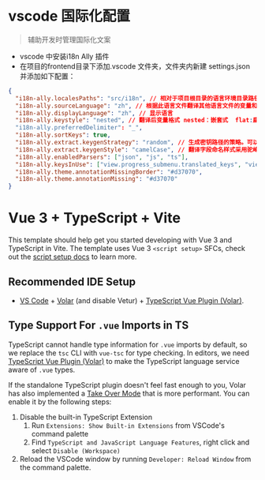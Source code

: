 # vscode 国际化配置
> 辅助开发时管理国际化文案
- vscode 中安装i18n Ally 插件
- 在项目的frontend目录下添加.vscode 文件夹，文件夹内新建 settings.json 并添加如下配置：
```json
{
  "i18n-ally.localesPaths": "src/i18n", // 相对于项目根目录的语言环境目录路径
  "i18n-ally.sourceLanguage": "zh", // 根据此语言文件翻译其他语言文件的变量和内容
  "i18n-ally.displayLanguage": "zh", // 显示语言
  "i18n-ally.keystyle": "nested", // 翻译后变量格式 nested：嵌套式  flat:扁平式
  "i18n-ally.preferredDelimiter": "_",
  "i18n-ally.sortKeys": true,
  "i18n-ally.extract.keygenStrategy": "random", // 生成密钥路径的策略。可以slug，random或empty
  "i18n-ally.extract.keygenStyle": "camelCase", // 翻译字段命名样式采用驼峰
  "i18n-ally.enabledParsers": ["json", "js", "ts"],
  "i18n-ally.keysInUse": ["view.progress_submenu.translated_keys", "view.progress_submenu.missing_keys", "view.progress_submenu.empty_keys"],
  "i18n-ally.theme.annotationMissingBorder": "#d37070",
  "i18n-ally.theme.annotationMissing": "#d37070"
}
```

# Vue 3 + TypeScript + Vite

This template should help get you started developing with Vue 3 and TypeScript in Vite. The template uses Vue 3 `<script setup>` SFCs, check out the [script setup docs](https://v3.vuejs.org/api/sfc-script-setup.html#sfc-script-setup) to learn more.

## Recommended IDE Setup

- [VS Code](https://code.visualstudio.com/) + [Volar](https://marketplace.visualstudio.com/items?itemName=Vue.volar) (and disable Vetur) + [TypeScript Vue Plugin (Volar)](https://marketplace.visualstudio.com/items?itemName=Vue.vscode-typescript-vue-plugin).

## Type Support For `.vue` Imports in TS

TypeScript cannot handle type information for `.vue` imports by default, so we replace the `tsc` CLI with `vue-tsc` for type checking. In editors, we need [TypeScript Vue Plugin (Volar)](https://marketplace.visualstudio.com/items?itemName=Vue.vscode-typescript-vue-plugin) to make the TypeScript language service aware of `.vue` types.

If the standalone TypeScript plugin doesn't feel fast enough to you, Volar has also implemented a [Take Over Mode](https://github.com/johnsoncodehk/volar/discussions/471#discussioncomment-1361669) that is more performant. You can enable it by the following steps:

1. Disable the built-in TypeScript Extension
   1. Run `Extensions: Show Built-in Extensions` from VSCode's command palette
   2. Find `TypeScript and JavaScript Language Features`, right click and select `Disable (Workspace)`
2. Reload the VSCode window by running `Developer: Reload Window` from the command palette.
